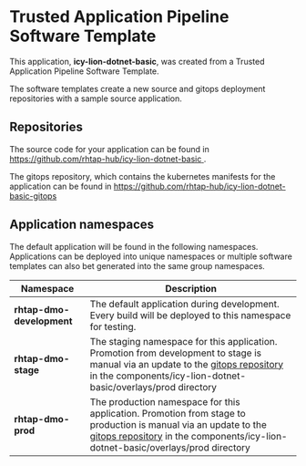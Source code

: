 # Trusted Application Pipeline Software Template

This application, **icy-lion-dotnet-basic**, was created from a Trusted Application Pipeline Software Template.

The software templates create a new source and gitops deployment repositories with a sample source application. 

## Repositories

The source code for your application can be found in [https://github.com/rhtap-hub/icy-lion-dotnet-basic ](https://github.com/rhtap-hub/icy-lion-dotnet-basic ).
 
The gitops repository, which contains the kubernetes manifests for the application can be found in 
[https://github.com/rhtap-hub/icy-lion-dotnet-basic-gitops ](https://github.com/rhtap-hub/icy-lion-dotnet-basic-gitops ) 

## Application namespaces 

The default application will be found in the following namespaces. Applications can be deployed into unique namespaces or multiple software templates can also bet generated into the same group namespaces.  

|  Namespace   |  Description   |  
| -------- | -------- |   
| **rhtap-dmo-development** | The default application during development. Every build will be deployed to this namespace for testing. | 
| **rhtap-dmo-stage** | The staging namespace for this application. Promotion from development to stage is manual via an update to the [gitops repository](https://github.com/rhtap-hub/icy-lion-dotnet-basic-gitops ) in the components/icy-lion-dotnet-basic/overlays/prod directory |  
| **rhtap-dmo-prod** | The production namespace for this application. Promotion from stage to production is manual via an update to the [gitops repository](https://github.com/rhtap-hub/icy-lion-dotnet-basic-gitops ) in the components/icy-lion-dotnet-basic/overlays/prod directory | 
